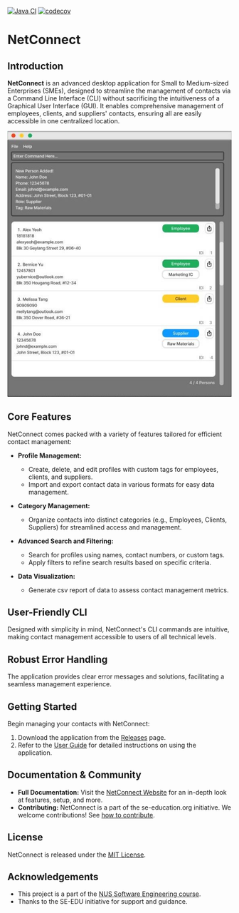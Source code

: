 [![Java CI](https://github.com/AY2324S2-CS2103T-F12-1/tp/actions/workflows/gradle.yml/badge.svg)](https://github.com/AY2324S2-CS2103T-F12-1/tp/actions/workflows/gradle.yml)
[![codecov](https://codecov.io/gh/AY2324S2-CS2103T-F12-1/tp/branch/master/graph/badge.svg)](https://codecov.io/gh/AY2324S2-CS2103T-F12-1/tp)

# NetConnect

## Introduction

**NetConnect** is an advanced desktop application for Small to Medium-sized Enterprises (SMEs), designed to streamline the management of contacts via a Command Line Interface (CLI) without sacrificing the intuitiveness of a Graphical User Interface (GUI). It enables comprehensive management of employees, clients, and suppliers' contacts, ensuring all are easily accessible in one centralized location.

![Ui](docs/images/Ui.png)

## Core Features

NetConnect comes packed with a variety of features tailored for efficient contact management:

* **Profile Management:**
  * Create, delete, and edit profiles with custom tags for employees, clients, and suppliers.
  * Import and export contact data in various formats for easy data management.

* **Category Management:**
  * Organize contacts into distinct categories (e.g., Employees, Clients, Suppliers) for streamlined access and management.

* **Advanced Search and Filtering:**
  * Search for profiles using names, contact numbers, or custom tags.
  * Apply filters to refine search results based on specific criteria.

* **Data Visualization:**
  * Generate csv report of data to assess contact management metrics.

## User-Friendly CLI

Designed with simplicity in mind, NetConnect's CLI commands are intuitive, making contact management accessible to users of all technical levels.

## Robust Error Handling

The application provides clear error messages and solutions, facilitating a seamless management experience.

## Getting Started

Begin managing your contacts with NetConnect:
1. Download the application from the [Releases](https://github.com/AY2324S2-CS2103T-F12-1/tp/releases) page.
2. Refer to the [User Guide](https://github.com/AY2324S2-CS2103T-F12-1/tp/blob/master/docs/UserGuide.md) for detailed instructions on using the application.

## Documentation & Community

* **Full Documentation:** Visit the [NetConnect Website](https://ay2324s2-cs2103t-f12-1.github.io/tp/) for an in-depth look at features, setup, and more.
* **Contributing:** NetConnect is a part of the se-education.org initiative. We welcome contributions! See [how to contribute](https://se-education.org#https://se-education.org/#contributing).

## License

NetConnect is released under the [MIT License](LICENSE).

## Acknowledgements

* This project is a part of the [NUS Software Engineering course](https://nus-cs2103-ay2324s2.github.io/website/).
* Thanks to the SE-EDU initiative for support and guidance.
